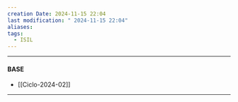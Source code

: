 ```yaml
---
creation Date: 2024-11-15 22:04
last modification: " 2024-11-15 22:04"
aliases: 
tags:
  - ISIL
---
```

___
#### BASE
- [[Ciclo-2024-02]]
___

